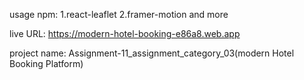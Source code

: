 usage npm: 1.react-leaflet 2.framer-motion and more

live URL: https://modern-hotel-booking-e86a8.web.app

project name: Assignment-11_assignment_category_03(modern Hotel Booking Platform)
